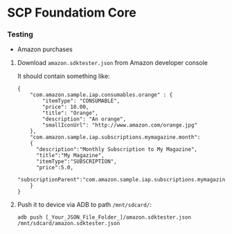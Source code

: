 # SCP Foundatiom Core

### Testing

- Amazon purchases

1. Download `amazon.sdktester.json` from Amazon developer console

    It should contain something like:
    ```
    {
        "com.amazon.sample.iap.consumables.orange" : {
            "itemType": "CONSUMABLE",
            "price": 10.00,
            "title": "Orange",
            "description": "An orange",
            "smallIconUrl": "http://www.amazon.com/orange.jpg"
        },
        "com.amazon.sample.iap.subscriptions.mymagazine.month":
        {
          "description":"Monthly Subscription to My Magazine",
          "title":"My Magazine",
          "itemType":"SUBSCRIPTION",
          "price":5.0,
          "subscriptionParent":"com.amazon.sample.iap.subscriptions.mymagazine"
        }
    }
    ```
2. Push it to device via ADB to path `/mnt/sdcard/`: 

     `adb push [_Your_JSON_File_Folder_]/amazon.sdktester.json /mnt/sdcard/amazon.sdktester.json` 